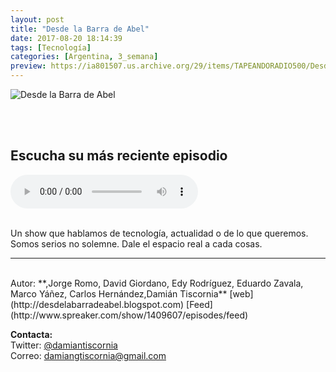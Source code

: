 ```yaml
---
layout: post
title: "Desde la Barra de Abel"
date: 2017-08-20 18:14:39
tags: [Tecnología]
categories: [Argentina, 3_semana]
preview: https://ia801507.us.archive.org/29/items/TAPEANDORADIO500/Desdelabarradeabel300-damian%20tiscornia.jpg
---
```


![Desde la Barra de Abel](https://ia801507.us.archive.org/29/items/TAPEANDORADIO500/Desdelabarradeabel500-damian%20tiscornia.jpg)

<br/>
<br/>

## Escucha su más reciente episodio

<!--reproductor-feed=http://www.spreaker.com/show/1409607/episodes/feed-->
<!--reproductor-start-->
<audio id="audio" preload="auto" controls="" src="http://api.spreaker.com/download/episode/15130070/ios_10_beta_publica.mp3"></audio>
<!--reproductor-end-->

<br/>  
Un show que hablamos de tecnología, actualidad o de lo que queremos. Somos serios no solemne. Dale el espacio real a cada cosas.

_ _ _

<br>
Autor: **,Jorge Romo, David Giordano, Edy Rodríguez, Eduardo Zavala, Marco Yáñez, Carlos Hernández,Damián Tiscornia**  
[web](http://desdelabarradeabel.blogspot.com)   
[Feed](http://www.spreaker.com/show/1409607/episodes/feed)   



**Contacta:**  
Twitter: [@damiantiscornia](https://twitter.com/damiantiscornia)  
Correo: [damiangtiscornia@gmail.com](mailto:damiangtiscornia@gmail.com)  
